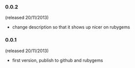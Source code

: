 ### 0.0.2
(released 20/11/2013)

- change description so that it shows up nicer on rubygems

### 0.0.1
(released 20/11/2013)

- first version, publish to github and rubygems
